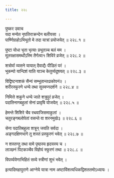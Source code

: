 ```yaml
---
title: २२८

---
```

पुष्कर उवाच  
यदा मन्येत नृपतिराक्रन्देन बलीयसा ।  
पार्ष्णिग्राहोऽभिभूतो मे तदा यात्रां प्रयोजयेत् ॥ २२८.१ ॥  
  
पुष्टा योधा भृता भृत्याः प्रभूतञ्च बलं मम ।  
मूलरक्षासमर्थोऽस्मि तैर्गत्वा१ शिविरे व्रजेत् ॥ २२८.२ ॥  
  
शत्रोर्वा व्यसने यायात् दैवाद्यैः पीडितं परं ।  
भूकम्पो यान्दिशं याति याञ्च केतुर्व्यदूषयत् ॥ २२८.३ ॥  
  
विद्विष्टनाशकं सैन्यं सम्भूतान्तःप्रकोपनं२ ।  
शरीरस्फुरणे धन्ये तथा सुस्वप्नदर्शने ॥ २२८.४ ॥  
  
निमित्ते शकुने धन्ये जाते शत्रुपुरं व्रजेत् ।  
पदातिनागबहुलां सेनां प्रावृषि योजयेत् ॥ २२८.५ ॥  
  
हेमन्ते शिशिरे चैव रथवाजिसमाकुलां ।  
चतुरङ्गबलोपेतां वसन्ते वा शरनमुखे३ ॥ २२८.६ ॥  
  
सेना पदातिबहुला शत्रून् जयति सर्वदा ।  
अङ्गदक्षिणभागे तु शस्तं प्रस्फुरणं भवेत् ॥ २२८.७ ॥  
  
न शस्तन्तु तथा वामे पृष्ठस्य हृदयस्य च ।  
लाञ्छनं पिटकञ्चैव विज्ञेयं स्फुरणं तथा ॥ २२८.८ ॥  
  
  
विपर्य्ययेणाभिहितं सव्ये स्त्रीणां शुभं भवेत् ।  
  
इत्यादिमहापुराणे आग्नेये यात्रा नाम अष्टाविंशत्यधिकद्विशततमोऽध्यायः ।
